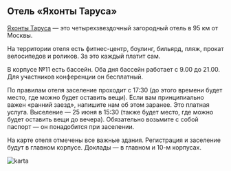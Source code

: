 ## Отель «Яхонты Таруса»

[Яхонты Таруса](http://tarusa-kurort.ru) — это четырехзвездочный загородный отель в 95 км от Москвы.

На территории отеля есть фитнес-центр, боулинг, бильярд, пляж, прокат велосипедов и роликов. За это каждый платит сам.

В корпусе №11 есть бассейн. Оба дня бассейн работает с 9.00 до 21.00. Для участников конференции он бесплатный.

По правилам отеля заселение проходит с 17:30 (до этого времени будет место, где можно будет оставить вещи). Если вам принципиально важен «ранний заезд», напишите нам об этом заранее. Это платная услуга. Выселение — 25 июня в 15:30 (также будет место, где можно будет оставить вещи до вечера). Обязательно возьмите с собой паспорт — он понадобится при заселении.

На карте отеля отмечены все важные здания. Регистрация и заселение будут в главном корпусе. Доклады — в главном и 10-м корпусах.

![karta](/2019/img/speakers/2019/pyconmap.jpg)

